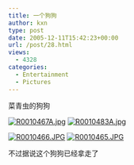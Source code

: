 ```yaml
---
title: 一个狗狗
author: kxn
type: post
date: 2005-12-11T15:42:23+00:00
url: /post/28.html
views:
  - 4328
categories:
  - Entertainment
  - Pictures
---
```


菜青虫的狗狗

[<img src="http://kangkang.org/wordpress/uploads/113431560757_tn.jpg" alt="R0010467A.jpg" border="0" id="113431560757.jpg" title="R0010467A.jpg" />][1] [<img src="http://kangkang.org/wordpress/uploads/113431565012_tn.jpg" alt="R0010483A.jpg" border="0" id="113431565012.jpg" title="R0010483A.jpg" />][2]

[<img src="http://kangkang.org/wordpress/uploads/113431562212_tn.jpg" alt="R0010466.JPG" border="0" id="113431562212.JPG" title="R0010466.JPG" />][3] [<img src="http://kangkang.org/wordpress/uploads/113431567148_tn.jpg" alt="R0010465.JPG" border="0" id="113431567148.JPG" title="R0010465.JPG" />][4]

不过据说这个狗狗已经拿走了

[1]: http://kangkang.org/wordpress/uploads/113431560757.jpg
[2]: http://kangkang.org/wordpress/uploads/113431565012.jpg
[3]: http://kangkang.org/wordpress/uploads/113431562212.JPG
[4]: http://kangkang.org/wordpress/uploads/113431567148.JPG
